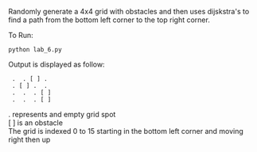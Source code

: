 Randomly generate a 4x4 grid with obstacles and then uses dijskstra's to find a path from the bottom left corner to the top right corner.  

To Run:  
```
python lab_6.py
```

Output is displayed as follow:
```
 .  . [ ] . 
 . [ ] .  . 
 .  .  . [ ]
 .  .  . [ ]
 ```
 . represents and empty grid spot  
 [ ] is an obstacle  
 The grid is indexed 0 to 15 starting in the bottom left corner and moving right then up
